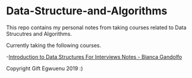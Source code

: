 # Data-Structure-and-Algorithms

This repo contains my personal notes from taking courses related to Data Strucutres and Algorithms.

Currently taking the following courses.    

-[Introduction to Data Structures For Interviews Notes - Bianca Gandolfo](https://frontendmasters.com/courses/data-structures-interviews/)


Copyright Gift Egwuenu 2019 :)
